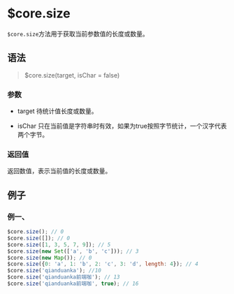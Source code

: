 # $core.size

`$core.size`方法用于获取当前参数值的长度或数量。

## 语法

> $core.size(target, isChar = false)

### 参数

- target 待统计值长度或数量。

- isChar 只在当前值是字符串时有效，如果为true按照字节统计，一个汉字代表两个字节。

### 返回值

返回数值，表示当前值的长度或数量。

## 例子

### 例一、

```javascript
$core.size(); // 0
$core.size([]); // 0
$core.size([1, 3, 5, 7, 9]); // 5
$core.size(new Set(['a', 'b', 'c'])); // 3
$core.size(new Map()); // 0
$core.size({0: 'a', 1: 'b', 2: 'c', 3: 'd', length: 4}); // 4
$core.size('qianduanka'); //10
$core.size('qianduanka前端咖'); // 13
$core.size('qianduanka前端咖', true); // 16
```
